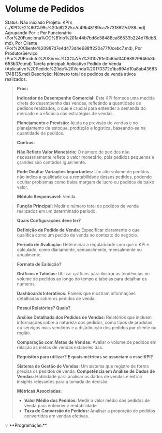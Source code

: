 # Volume de Pedidos

Status: Não iniciado
Projeto: KPI’s (../KPI%E2%80%99s%20d82325c7c49b48189ca757318627d788.md)
Agrupando Por :: Por Funcionário (Por%20Funciona%CC%81rio%201a44b7bd6e58488ea66533b224d76db8.md), Por Cliente (Por%20Cliente%20987d7e4d473d4e688ff220e77f0cebc7.md), Por Produto/Serviço (Por%20Produto%20Servic%CC%A7o%2010791e0585d04098929946b3b653b37e.md)
Tarefa principal: Aplicativo Pedido de Venda (Aplicativo%20Pedido%20de%20Venda%20170372c1ba694d10a8ab436831748135.md)
Descrição: Número total de pedidos de venda ativos realizados.

> **Prós:**
> 
> 
> **Indicador de Desempenho Comercial:** Este KPI fornece uma medida direta do desempenho das vendas, refletindo a quantidade de pedidos realizados, o que é crucial para entender a demanda do mercado e a eficácia das estratégias de vendas.
> 
> **Planejamento e Previsão:** Ajuda na previsão de vendas e no planejamento de estoque, produção e logística, baseando-se na quantidade de pedidos.
> 

> **Contras:**
> 
> 
> **Não Reflete Valor Monetário:** O número de pedidos não necessariamente reflete o valor monetário, pois pedidos pequenos e grandes são contados igualmente.
> 
> **Pode Ocultar Variações Importantes:** Um alto volume de pedidos não indica a qualidade ou a rentabilidade desses pedidos, podendo ocultar problemas como baixa margem de lucro ou pedidos de baixo valor.
> 

> **Módulo Responsável:**
Venda
> 

> **Função Principal:**
Medir o número total de pedidos de venda realizados em um determinado período.
> 

> **Quais Configurações deve ter?**
> 
> 
> **Definição de Pedido de Venda:** Especificar claramente o que qualifica como um pedido de venda no contexto do negócio.
> 
> **Período de Avaliação:** Determinar a regularidade com que o KPI é calculado, como diariamente, semanalmente, mensalmente ou anualmente.
> 

> **Formato de Exibição?**
> 
> 
> **Gráficos e Tabelas:** Utilizar gráficos para ilustrar as tendências no volume de pedidos ao longo do tempo e tabelas para detalhar os números.
> 
> **Dashboards Interativos:** Painéis que mostram informações detalhadas sobre os pedidos de venda.
> 

> **Possuí Relatórios? Quais?**
> 
> 
> **Análise Detalhada dos Pedidos de Vendas:** Relatórios que incluem informações sobre a natureza dos pedidos, como tipos de produtos ou serviços mais vendidos e a distribuição dos pedidos por cliente ou região.
> 
> **Comparação com Metas de Vendas:** Avaliar o volume de pedidos em relação às metas de vendas estabelecidas.
> 

> **Requisitos para utilizar? E quais métricas se associam a esse KPI?**
> 
> 
> **Sistema de Gestão de Vendas:** Um sistema que registre de forma precisa os pedidos de venda.
> **Competência em Análise de Dados de Vendas:** Habilidade para analisar os dados de vendas e extrair insights relevantes para a tomada de decisão.
> 
> **Métricas Associadas:**
> 
> - **Valor Médio dos Pedidos:** Medir o valor médio dos pedidos de venda para entender a rentabilidade.
> - **Taxa de Conversão de Pedidos:** Analisar a proporção de pedidos convertidos em vendas efetivas.

<aside>
💡 **Programação:**

</aside>